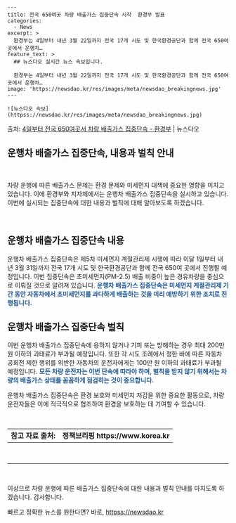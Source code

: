     ---
    title: 전국 650여곳 차량 배출가스 집중단속 시작  환경부 발표
    categories:
      - News
    excerpt: >
      환경부는 4일부터 내년 3월 22일까지 전국 17개 시도 및 한국환경공단과 함께 전국 650여 곳에서 운행차…
    feature_text: >
      ## 뉴스다오 실시간 뉴스 속보입니다.
    
      환경부는 4일부터 내년 3월 22일까지 전국 17개 시도 및 한국환경공단과 함께 전국 650여 곳에서 운행차…
    image: 'https://newsdao.kr/res/images/meta/newsdao_breakingnews.jpg'
    ---
    
    ![뉴스다오 속보](httpss://newsdao.kr/res/images/meta/newsdao_breakingnews.jpg)

<p>출처: <a href="httpss://newsdao.kr/2719" rel="dofollow">4일부터 전국 650여곳서 차량 배출가스 집중단속 - 환경부</a> | 뉴스다오</p>

<h2 data-ke-size="size26">운행차 배출가스 집중단속, 내용과 벌칙 안내</h2>
<p data-ke-size="size16">&nbsp;</p>
차량 운행에 따른 배출가스 문제는 환경 문제와 미세먼지 대책에 중요한 영향을 미치고 있습니다. 이에 환경부와 지자체에서는 운행차 배출가스 집중단속을 실시하고 있습니다. 이번에 실시되는 집중단속에 대한 내용과 벌칙에 대해 알아보도록 하겠습니다.
<p data-ke-size="size16">&nbsp;</p>

<h2 data-ke-size="size24">운행차 배출가스 집중단속 내용</h2>

운행차 배출가스 집중단속은 제5차 미세먼지 계절관리제 시행에 따라 이달 1일부터 내년 3월 31일까지 전국 17개 시도 및 한국환경공단과 함께 전국 650여 곳에서 진행될 예정입니다. 이번 집중단속은 초미세먼지(PM-2.5) 배출 비중이 높은 경유차량을 중심으로 이뤄질 것으로 알려져 있습니다.
<b><span style="color: #1a5490;">운행차 배출가스 집중단속은 미세먼지 계절관리제 기간 동안 자동차에서 초미세먼지를 과다하게 배출하는 것을 미리 예방하기 위한 조치로 진행됩니다.</span></b>

<h2 data-ke-size="size24">운행차 배출가스 집중단속 벌칙</h2>

이번 운행차 배출가스 집중단속에 응하지 않거나 기피 또는 방해하는 경우 최대 200만 원 이하의 과태료가 부과될 예정입니다. 또한 각 시도 조례에서 정한 바에 따른 자동차 공회전 제한 행위를 위반한 자동차의 운전자에게는 100만 원 이하의 과태료가 부과될 예정입니다.
<b><span style="color: #1a5490;">모든 차량 운전자는 이번 단속에 따라야 하며, 벌칙을 받지 않기 위해서는 차량의 배출가스 상태를 꼼꼼하게 점검하는 것이 중요합니다.</span></b>

운행차 배출가스 집중단속은 환경 보호와 미세먼지 저감을 위한 중요한 활동으로, 차량 운전자들은 이에 적극적으로 협조하여 환경을 보호하는 데 기여할 수 있습니다.
<p data-ke-size="size16">&nbsp;</p>
<table>
<tbody>
<tr>
<td style="text-align: center; height: 17px;"><b>참고 자료 출처: </b></td>
<td style="text-align: center; height: 17px;"><b>정책브리핑 https://www.korea.kr</b></td>
</tr>
</tbody>
</table>
<p data-ke-size="size16">&nbsp;</p>
<hr>
<p data-ke-size="size16">&nbsp;</p>

이상으로 차량 운행에 따른 배출가스 집중단속에 대한 내용과 벌칙 안내를 마치도록 하겠습니다. 감사합니다. 

빠르고 정확한 뉴스를 원한다면? 바로, <a href="httpss://newsdao.kr" rel="dofollow">httpss://newsdao.kr</a>


    